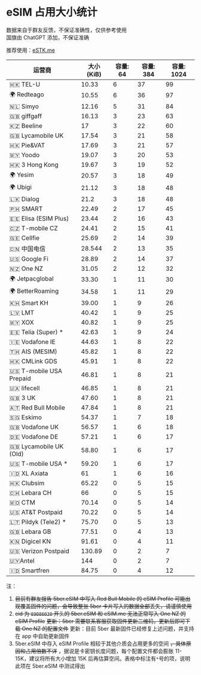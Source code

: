 # eSIM 占用大小统计
数据来自于群友反馈，不保证准确性，仅供参考使用  
国旗由 ChatGPT 添加，不保证准确

推荐使用：[eSTK.me](https://www.estk.me/)

| 运营商                  | 大小 (KiB) | 容量: 64 | 容量: 384 | 容量: 1024 |
|----------------------|------------|---------|-----------|------------|
| 🇭🇰 TEL-U            | 10.33      | 6       | 37        | 99         |
| 🌍 Redteago             | 10.55      | 6       | 36        | 97         |
| 🇳🇱 Simyo            | 12.16      | 5       | 31        | 84         |
| 🇬🇧 giffgaff         | 16.13      | 3       | 23        | 63         |
| 🇰🇿 Beeline          | 17         | 3       | 22        | 60         |
| 🇬🇧 Lycamobile UK    | 17.54      | 3       | 21        | 58         |
| 🇭🇰 Pie&VAT          | 17.69      | 3       | 21        | 57         |
| 🇲🇾 Yoodo            | 19.07      | 3       | 20        | 53         |
| 🇭🇰 3 Hong Kong      | 19.67      | 3       | 19        | 52         |
| 🌍 Yesim                | 20.57      | 3       | 18        | 49         |
| 🌍 Ubigi                | 21.12      | 3       | 18        | 48         |
| 🇱🇰 Dialog            | 21.2      | 3       | 18        | 48         |
| 🇵🇭 SMART            | 22.49      | 2       | 17        | 45         |
| 🇪🇪 Elisa (ESIM Plus)| 23.44      | 2       | 16        | 43         |
| 🇨🇿 T-mobile CZ      | 24.41      | 2       | 15        | 41         |
| 🇬🇪 Cellfie          | 25.69      | 2       | 14        | 39         |
| 🇨🇳 中国电信          | 28.544     | 2       | 13        | 35         |
| 🇺🇸 Google Fi        | 28.89      | 2       | 14        | 37         |
| 🇳🇿 One NZ           | 31.05      | 2       | 12        | 32         |
| 🌍 Jetpacglobal         | 33.30      | 1       | 11        | 30         |
| 🌍 BetterRoaming        | 34.58      | 1       | 11        | 29         |
| 🇰🇭 Smart KH        | 39.00      | 1       | 9        | 26         |
| 🇱🇻 LMT              | 40.42      | 1       | 9         | 25         |
| 🇲🇾 XOX              | 40.82      | 1       | 9         | 25         |
| 🇪🇪 Telia (Super) *  | 42.63      | 1       | 9         | 24         |
| 🇮🇪 Vodafone IE      | 44.63      | 1       | 8         | 22         |
| 🇹🇭 AIS (MESIM)      | 45.82      | 1       | 8         | 22         |
| 🇭🇰 CMLink GDS           | 45.91      | 1       | 8         | 22         |
| 🇺🇸 T-mobile USA Prepaid  | 46.81      | 1       | 8         | 21         |
| 🇺🇦 lifecell         | 46.85      | 1       | 8         | 21         |
| 🇬🇧 3 UK             | 47.60      | 1       | 8         | 21         |
| 🇦🇹 Red Bull Mobile      | 47.84      | 1       | 8         | 21         |
| 🇸🇬 Eskimo           | 54.37      | 1       | 7         | 18         |
| 🇬🇧 Vodafone UK      | 56.57      | 1       | 6         | 18         |
| 🇩🇪 Vodafone DE      | 57.21      | 1       | 6         | 17         |
| 🇬🇧 Lycamobile UK (Old)    | 58.80      | 1       | 6         | 17         |
| 🇺🇸 T-mobile USA *   | 59.20      | 1       | 6         | 17         |
| 🇮🇩 XL Axiata        | 61         | 1       | 6         | 16         |
| 🇭🇰 Clubsim          | 65.22      | 0       | 5         | 15         |
| 🇨🇭 Lebara CH        | 66         | 0       | 5         | 15         |
| 🇲🇴 CTM              | 70.14      | 0       | 5         | 14         |
| 🇺🇸 AT&T Postpaid     | 70.22      | 0       | 5         |  14        |
| 🇱🇹 Pildyk (Tele2) * | 75.70      | 0       | 5         | 13         |
| 🇬🇧 Lebara GB        | 77.51      | 0       | 4         | 13         |
| 🇰🇳 Digicel KN       | 91.61      | 0       | 4         | 11         |
| 🇺🇸 Verizon Postpaid     | 130.89      | 0       | 2         | 7        |
| 🇺🇾Antel     | 144      | 0       |   2       | 7        |
| 🇮🇩 Smartfren        | 84.75         | 0       | 4         | 12         |

注：
1. ~~目前有群友报告 5ber.eSIM 中写入 Red Bull Mobile 的 eSIM Profile 可能出现覆盖固件的问题，会导致整张 5ber 卡片写入的数据全部丢失，请谨慎使用~~ 
2. ~~eid 为 `89086030` 开头的 5ber.eSIM 和 eSIM.me 无法正常写入 One NZ 的 eSIM Profile~~
~~更新：5ber 需要联系客服获取固件更新二维码，更新后即可下载 One NZ 的配置文件~~
更新：目前 5ber 最新固件已经修复上述问题，并支持在 app 中自助更新固件
4. 5ber.eSIM 中存入 eSIM Profile 相较于其他介质会占用更多的空间 ~~，具体原因和占用倍数不详~~ ，据说是卡密钥长度问题，每个配置文件都会膨胀 11-15K，建议将所有大小增加 15K 后再估算空间。表格中标注有`*`号的项，说明此项在 5ber.eSIM 中测试得出
